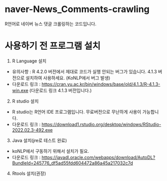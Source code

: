 # naver-News_Comments-crawling
R언어로 네이버 뉴스 댓글 크롤링하는 코드입니다.


# 사용하기 전 프로그램 설치

1. R Language 설치
 * 유의사항 : R 4.2.0 버전에서 제대로 코드가 실행 안되는 버그가 있습니다. 4.1.3 버전으로 설치하여 사용하세요. (KoNLP에서 버그 발생)
 * 다운로드 링크 : https://cran.yu.ac.kr/bin/windows/base/old/4.1.3/R-4.1.3-win.exe (다운로드 링크 4.1.3 버전입니다.)

2. R studio 설치
 * R studio는 R언어 IDE 프로그램입니다. 무료버전으로 무난하게 사용이 가능합니다.
 * 다운로드 링크 : https://download1.rstudio.org/desktop/windows/RStudio-2022.02.3-492.exe

3. Java 설치(jre로 테스트 완료)
 * koNLP에서 구동하기 위해서 설치가 필요.
 * 다운로드 링크 : https://javadl.oracle.com/webapps/download/AutoDL?BundleId=245776_df5ad55fdd604472a86a45a217032c7d

4. Rtools 설치(권장)
